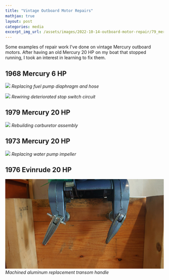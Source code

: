 ```yaml
---
title: "Vintage Outboard Motor Repairs"
mathjax: true
layout: post
categories: media
excerpt_img_url: /assets/images/2022-10-14-outboard-motor-repair/79_mercarb.png
---
```


Some examples of repair work I've done on vintage Mercury outboard motors. After having an old Mercury 20 HP on my boat that stopped running, I took an interest in learning to fix them.

## 1968 Mercury 6 HP
![](/assets/images/2022-10-14-outboard-motor-repair/6_hp_fuelpump.png)
*Replacing fuel pump diaphragm and hose*

![](/assets/images/2022-10-14-outboard-motor-repair/6hp_stopswitch.png)
*Rewiring deteriorated stop switch circuit*

## 1979 Mercury 20 HP
![](/assets/images/2022-10-14-outboard-motor-repair/79_mercarb.png)
*Rebuilding carburetor assembly*

## 1973 Mercury 20 HP
![](/assets/images/2022-10-14-outboard-motor-repair/73_impeller.png)
*Replacing water pump impeller*

<!-- ## 1969 Mercury 35 HP
![](/assets/images/2022-10-14-outboard-motor-repair/IMG_0638_2.png)
*Repainting lower unit* -->

<!-- ![](/assets/images/2022-10-14-outboard-motor-repair/IMG_0638_2.png)
*Cleaning ignition points* -->
## 1976 Evinrude 20 HP
![](/assets/images/2022-10-14-outboard-motor-repair/DSC_0216.JPG)
*Machined aluminum replacement transom handle*







